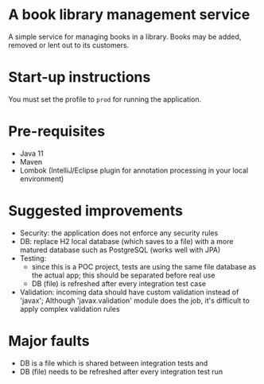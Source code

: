 # A book library management service
A simple service for managing books in a library. Books may be added, removed or lent out to its customers.

# Start-up instructions
You must set the profile to `prod` for running the application.

# Pre-requisites
- Java 11
- Maven
- Lombok (IntelliJ/Eclipse plugin for annotation processing in your local environment)

# Suggested improvements
- Security: the application does not enforce any security rules
- DB: replace H2 local database (which saves to a file) with a more matured database such as PostgreSQL (works well with JPA)
- Testing:
  - since this is a POC project, tests are using the same file database as the actual app; this should be separated before real use
  - DB (file) is refreshed after every integration test case
- Validation: incoming data should have custom validation instead of 'javax';
  Although 'javax.validation' module does the job, it's difficult to apply complex validation rules

# Major faults
- DB is a file which is shared between integration tests and 
- DB (file) needs to be refreshed after every integration test run